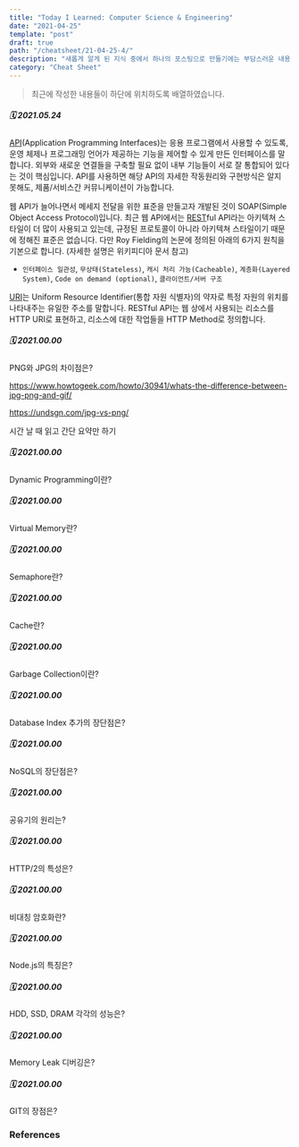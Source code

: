 ```yaml
---
title: "Today I Learned: Computer Science & Engineering"
date: "2021-04-25"
template: "post"
draft: true
path: "/cheatsheet/21-04-25-4/"
description: "새롭게 알게 된 지식 중에서 하나의 포스팅으로 만들기에는 부담스러운 내용들을 이곳에 모아둡니다. 다른 테크 블로그들의 TIL 처럼 매일매일 공부한 내용을 기록하기보다는 그냥 제 맘대로 아무때나 업데이트 할 생각입니다! 나중에는 카테고리 별로 나눌 수 있을 정도로 내용이 엄청 많아졌으면 좋겠네요. (최근에 작성한 내용들이 상단에 위치하도록 배열하였습니다)"
category: "Cheat Sheet"
---
```


> 최근에 작성한 내용들이 하단에 위치하도록 배열하였습니다.

##### 🗓 2021.05.24

[API](https://ko.wikipedia.org/wiki/API)(Application Programming Interfaces)는 응용 프로그램에서 사용할 수 있도록, 운영 체제나 프로그래밍 언어가 제공하는 기능을 제어할 수 있게 만든 인터페이스를 말합니다. 외부와 새로운 연결들을 구축할 필요 없이 내부 기능들이 서로 잘 통합되어 있다는 것이 핵심입니다. API를 사용하면 해당 API의 자세한 작동원리와 구현방식은 알지 못해도, 제품/서비스간 커뮤니케이션이 가능합니다.

웹 API가 늘어나면서 메세지 전달을 위한 표준을 만들고자 개발된 것이 SOAP(Simple Object Access Protocol)입니다. 최근 웹 API에서는 [REST](https://ko.wikipedia.org/wiki/REST)ful API라는 아키텍쳐 스타일이 더 많이 사용되고 있는데, 규정된 프로토콜이 아니라 아키텍쳐 스타일이기 때문에 정해진 표준은 없습니다. 다만 Roy Fielding의 논문에 정의된 아래의 6가지 원칙을 기본으로 합니다. (자세한 설명은 위키피디아 문서 참고)

- `인터페이스 일관성`, `무상태(Stateless)`, `캐시 처리 가능(Cacheable)`, `계층화(Layered System)`, `Code on demand (optional)`, `클라이언트/서버 구조`

[URI](https://ko.wikipedia.org/wiki/%ED%86%B5%ED%95%A9_%EC%9E%90%EC%9B%90_%EC%8B%9D%EB%B3%84%EC%9E%90)는 Uniform Resource Identifier(통합 자원 식별자)의 약자로 특정 자원의 위치를 나타내주는 유일한 주소를 말합니다. RESTful API는 웹 상에서 사용되는 리소스를 HTTP URI로 표현하고, 리소스에 대한 작업들을 HTTP Method로 정의합니다.

##### 🗓 2021.00.00

PNG와 JPG의 차이점은?

https://www.howtogeek.com/howto/30941/whats-the-difference-between-jpg-png-and-gif/

https://undsgn.com/jpg-vs-png/

시간 날 때 읽고 간단 요약만 하기

##### 🗓 2021.00.00

 Dynamic Programming이란?

##### 🗓 2021.00.00

Virtual Memory란?

##### 🗓 2021.00.00

Semaphore란?

##### 🗓 2021.00.00

Cache란?

##### 🗓 2021.00.00

Garbage Collection이란?

##### 🗓 2021.00.00

Database Index 추가의 장단점은?

##### 🗓 2021.00.00

NoSQL의 장단점은?

##### 🗓 2021.00.00

공유기의 원리는?

##### 🗓 2021.00.00

HTTP/2의 특성은?

##### 🗓 2021.00.00

비대칭 암호화란?

##### 🗓 2021.00.00

Node.js의 특징은?

##### 🗓 2021.00.00

HDD, SSD, DRAM 각각의 성능은?

##### 🗓 2021.00.00

Memory Leak 디버깅은?

##### 🗓 2021.00.00

GIT의 장점은?

### References

[^1]: REST. (2021년 4월 28일). 위키백과, . 04:57, 2021년 5월 24일에 확인 https://ko.wikipedia.org/w/index.php?title=REST&oldid=29220143
[^2]: API. (2021년 3월 2일). 위키백과, . 04:58, 2021년 5월 24일에 확인 https://ko.wikipedia.org/w/index.php?title=API&oldid=28891731 
[^3]: 통합 자원 식별자. (2021년 3월 14일). 위키백과, . 05:02, 2021년 5월 24일에 확인 https://ko.wikipedia.org/w/index.php?title=%ED%86%B5%ED%95%A9%EC%9E%90%EC%9B%90%EC%8B%9D%EB%B3%84%EC%9E%90&oldid=28963926